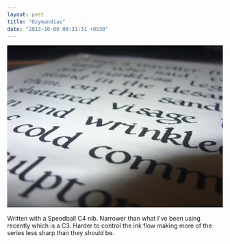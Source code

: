 ```yaml
---
layout: post
title: "Ozymandias"
date: "2013-10-09 00:31:31 +0530"
---
```


![Ozymandias](/img/ozymandias1.jpg)

Written with a Speedball C4 nib. Narrower than what I've been using recently which is a C3. Harder to control the ink flow making more of the series less sharp than they should be.
